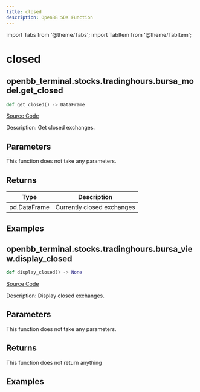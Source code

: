 ```yaml
---
title: closed
description: OpenBB SDK Function
---
```


import Tabs from '@theme/Tabs';
import TabItem from '@theme/TabItem';

# closed

<Tabs>
<TabItem value="model" label="Model" default>

## openbb_terminal.stocks.tradinghours.bursa_model.get_closed

```python title='openbb_terminal/stocks/tradinghours/bursa_model.py'
def get_closed() -> DataFrame
```
[Source Code](https://github.com/OpenBB-finance/OpenBBTerminal/tree/main/openbb_terminal/stocks/tradinghours/bursa_model.py#L76)

Description: Get closed exchanges.

## Parameters

This function does not take any parameters.

## Returns

| Type | Description |
| ---- | ----------- |
| pd.DataFrame | Currently closed exchanges |

## Examples



</TabItem>
<TabItem value="view" label="View">

## openbb_terminal.stocks.tradinghours.bursa_view.display_closed

```python title='openbb_terminal/stocks/tradinghours/bursa_view.py'
def display_closed() -> None
```
[Source Code](https://github.com/OpenBB-finance/OpenBBTerminal/tree/main/openbb_terminal/stocks/tradinghours/bursa_view.py#L64)

Description: Display closed exchanges.

## Parameters

This function does not take any parameters.

## Returns

This function does not return anything

## Examples



</TabItem>
</Tabs>